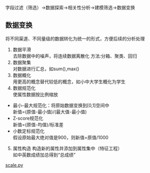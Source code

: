 字段过滤（筛选）->数据探索->相关性分析->建模筛选->数据变换

## 数据变换
将不同渠道、不同量级的数据转化为统一的形式，方便后续的分析处理
1. 数据平滑  
去除数据中的噪声，将连续数据离散化
方法:分箱、聚类、回归
2. 数据聚集  
对数据进行汇总，如sum(),max()  
3. 数据概化  
用更高的概念替代较低的概念，如小中大学生概化为学生  
4. 数据规范化  
使属性数据按比例缩放   
 - 最小-最大规范化：将原始数据变换到[0,1]空间中   
 新值=(原值-最小值)/(最大值-最小值)
 - Z-score规范化   
 新值=(原值-均值)/标准差
 - 小数定标规范化   
 假设原始最大绝对值是900，则新值=原值/1000
5. 属性构造
构造新的属性并添加到属性集中（特征工程）  
如中英数成绩加总得到“总成绩”

[scale.py](./scale.py) 